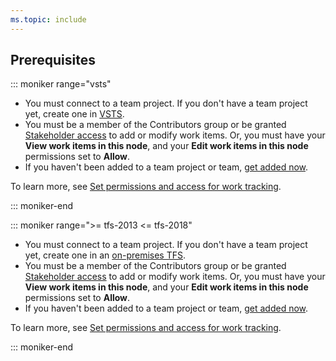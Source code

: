 ```yaml
---
ms.topic: include
---
```



## Prerequisites

::: moniker range="vsts"

* You must connect to a team project. If you don't have a team project yet, create one in [VSTS](/vsts/organizations/accounts/set-up-vs). 
* You must be a member of the Contributors group or be granted [Stakeholder access](/vsts/organizations/security/get-started-stakeholder) to add or modify work items. Or, you must have your **View work items in this node**, and your **Edit work items in this node** permissions set to **Allow**. 
* If you haven't been added to a team project or team, [get added now](/vsts/organizations/accounts/add-account-users-assign-access-levels). 

To learn more, see [Set permissions and access for work tracking](/vsts/organizations/security/set-permissions-access-work-tracking).


::: moniker-end

::: moniker range=">= tfs-2013 <= tfs-2018"

* You must connect to a team project. If you don't have a team project yet, create one in an [on-premises TFS](/vsts/organizations/accounts/create-team-project).
*  You must be a member of the Contributors group or be granted [Stakeholder access](/vsts/organizations/security/get-started-stakeholder) to add or modify work items. Or, you must have your **View work items in this node**, and your **Edit work items in this node** permissions set to **Allow**.  
* If you haven't been added to a team project or team, [get added now](/vsts/organizations/security/add-users-team-project). 

To learn more, see [Set permissions and access for work tracking](/vsts/organizations/security/set-permissions-access-work-tracking). 


::: moniker-end 




